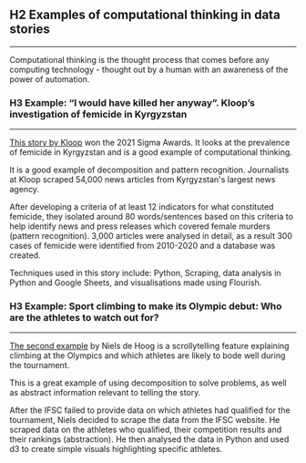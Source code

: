 ## H2 Examples of computational thinking in data stories 
---
Computational thinking is the thought process that comes before any computing technology - thought out by a human with an awareness of the power of automation. 

### H3 Example: “I would have killed her anyway”. Kloop’s investigation of femicide in Kyrgyzstan
---
[This story by Kloop](https://kloop.kg/blog/2021/01/28/femicide-in-kyrgyzstan/) won the 2021 Sigma Awards. It looks at the prevalence of femicide in Kyrgyzstan and is a good example of computational thinking.

It is a good example of decomposition and pattern recognition. Journalists at Kloop scraped 54,000 news articles from Kyrgyzstan's largest news agency. 

After developing a criteria of at least 12 indicators for what constituted femicide, they isolated around 80 words/sentences based on this criteria to help identify news and press releases which covered female murders (pattern recognition). 3,000 articles were analysed in detail, as a result 300 cases of femicide were identified from 2010-2020 and a database was created. 

Techniques used in this story include: Python, Scraping, data analysis in Python and Google Sheets, and visualisations made using Flourish. 

### H3 Example: Sport climbing to make its Olympic debut: Who are the athletes to watch out for?
---
[The second example](https://www.thatfigures.org/interactive/climbing-olympics-2021/) by Niels de Hoog is a scrollytelling feature explaining climbing at the Olympics and which athletes are likely to bode well during the tournament.   

This is a great example of using decomposition to solve problems, as well as abstract information relevant to telling the story. 

After the IFSC failed to provide data on which athletes had qualified for the tournament, Niels decided to scrape the data from the IFSC website. He scraped data on the athletes who qualified, their competition results and their rankings (abstraction). He then analysed the data in Python and used d3 to create simple visuals highlighting specific athletes. 


